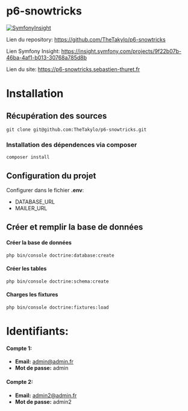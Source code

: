 # p6-snowtricks

[![SymfonyInsight](https://insight.symfony.com/projects/9f22b07b-46ba-4af1-b013-30768a785d8b/mini.svg)](https://insight.symfony.com/projects/9f22b07b-46ba-4af1-b013-30768a785d8b)

Lien du repository: https://github.com/TheTakylo/p6-snowtricks

Lien Symfony Insight: https://insight.symfony.com/projects/9f22b07b-46ba-4af1-b013-30768a785d8b

Lien du site: https://p6-snowtricks.sebastien-thuret.fr

# Installation

## Récupération des sources

```
git clone git@github.com:TheTakylo/p6-snowtricks.git
```

### Installation des dépendences via composer

```
composer install
```

## Configuration du projet

Configurer dans le fichier **.env**:
 - DATABASE_URL
 - MAILER_URL

## Créer et remplir la base de données

#### Créer la base de données
```
php bin/console doctrine:database:create
```

#### Créer les tables
```
php bin/console doctrine:schema:create
```

#### Charges les fixtures
```
php bin/console doctrine:fixtures:load
```

# Identifiants:

#### Compte 1:
- **Email:** admin@admin.fr
- **Mot de passe:** admin

#### Compte 2:
- **Email:** admin2@admin.fr
- **Mot de passe:** admin2
